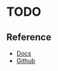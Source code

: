 # TODO

## Reference

- [Docs](http://druid.io/docs/latest/design/)
- [Github](https://github.com/apache/incubator-druid)